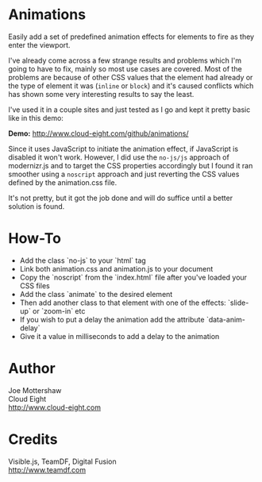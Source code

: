 Animations
==========

Easily add a set of predefined animation effects for elements to fire as they enter the viewport.

I've already come across a few strange results and problems which I'm going to have to fix, mainly so most use
cases are covered. Most of the problems are because of other CSS values that the element had already or the type of
element it was (`inline` or `block`) and it's caused conflicts which has shown some very interesting results to say
the least.

I've used it in a couple sites and just tested as I go and kept it pretty basic like in this demo:

**Demo:** http://www.cloud-eight.com/github/animations/

Since it uses JavaScript to initiate the animation effect, if JavaScript is disabled it won't work. However, I did
use the `no-js/js` approach of modernizr.js and to target the CSS properties accordingly but I found it ran smoother
using a `noscript` approach and just reverting the CSS values defined by the animation.css file.

It's not pretty, but it got the job done and will do suffice until a better solution is found.


How-To
======

<ul>
<li>Add the class `no-js` to your `html` tag</li>
<li>Link both animation.css and animation.js to your document</li>
<li>Copy the `noscript` from the `index.html` file after you've loaded your CSS files</li>
<li>Add the class `animate` to the desired element</li>
<li>Then add another class to that element with one of the effects: `slide-up` or `zoom-in` etc</li>
<li>If you wish to put a delay the animation add the attribute `data-anim-delay`</li>
<li>Give it a value in milliseconds to add a delay to the animation</li>
</ul>


Author
======

Joe Mottershaw<br />
Cloud Eight<br />
http://www.cloud-eight.com


Credits
======

Visible.js, TeamDF, Digital Fusion<br />
http://www.teamdf.com
